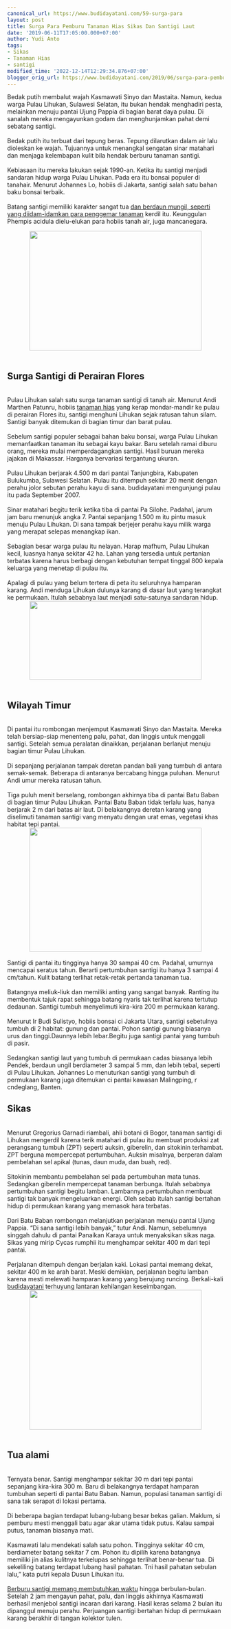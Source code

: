 ```yaml
---
canonical_url: https://www.budidayatani.com/59-surga-para
layout: post
title: Surga Para Pemburu Tanaman Hias Sikas Dan Santigi Laut
date: '2019-06-11T17:05:00.000+07:00'
author: Yudi Anto
tags:
- Sikas
- Tanaman Hias
- santigi
modified_time: '2022-12-14T12:29:34.876+07:00'
blogger_orig_url: https://www.budidayatani.com/2019/06/surga-para-pemburu-tanaman-hias-sikas.html
---
```


Bedak putih membalut wajah Kasmawati Sinyo dan Mastaita. Namun, kedua warga Pulau Lihukan, Sulawesi Selatan, itu bukan hendak menghadiri pesta, melainkan menuju pantai Ujung Pappia di bagian barat daya pulau. Di sanalah mereka mengayunkan godam dan menghunjamkan pahat demi sebatang santigi.<br/><br/>Bedak putih itu terbuat dari tepung beras. Tepung dilarutkan dalam air lalu dioleskan ke wajah. Tujuannya untuk menangkal sengatan sinar matahari dan menjaga kelembapan kulit bila hendak berburu tanaman santigi.<br/><br/>Kebiasaan itu mereka lakukan sejak 1990-an. Ketika itu santigi menjadi sandaran hidup warga Pulau Lihukan. Pada era itu bonsai populer di tanahair. Menurut Johannes Lo, hobiis di Jakarta, santigi salah satu bahan baku bonsai terbaik.<br/><br/>Batang santigi memiliki karakter sangat tua <a style="width: auto !important;" href="https://www.budidayatani.com/2019/07/ciri-ciri-dan-karakteristik-umum-pada.html" data-wpil-post-to-="data-wpil-post-to-">dan berdaun mungil, seperti yang diidam-idamkan para penggemar tanaman</a> kerdil itu. Keunggulan Phempis acidula dielu-elukan para hobiis tanah air, juga mancanegara.<br/><div style="clear: both; text-align: center;"><a style="margin-left: 1em; margin-right: 1em;" href="https://i2.wp.com/1.bp.blogspot.com/-lLlxLjr7ro0/XP97qiO_KYI/AAAAAAAAB1c/h2M11eJJ-VwSmXPTGG-HGQVvj_B4VJ8LQCLcBGAs/s1600/santigi_800x558.jpg?ssl=1"><img src="https://i2.wp.com/1.bp.blogspot.com/-lLlxLjr7ro0/XP97qiO_KYI/AAAAAAAAB1c/h2M11eJJ-VwSmXPTGG-HGQVvj_B4VJ8LQCLcBGAs/s400/santigi_800x558.jpg?resize=400%2C278&amp;ssl=1" width="400" height="278" border="0" data-original-height="558" data-original-width="800" data-recalc-dims="1" /></a></div><br/><h2>Surga Santigi di Perairan Flores</h2><br/>Pulau Lihukan salah satu surga tanaman santigi di tanah air. Menurut Andi Marthen Patunru, hobiis <a style="width: auto !important;" href="https://www.budidayatani.com/hobi/tanaman-hias">tanaman hias</a> yang kerap mondar-mandir ke pulau di perairan Flores itu, santigi menghuni Lihukan sejak ratusan tahun silam. Santigi banyak ditemukan di bagian timur dan barat pulau.<br/><br/>Sebelum santigi populer sebagai bahan baku bonsai, warga Pulau Lihukan memanfaatkan tanaman itu sebagai kayu bakar. Baru setelah ramai diburu orang, mereka mulai memperdagangkan santigi. Hasil buruan mereka jajakan di Makassar. Harganya bervariasi tergantung ukuran.<br/><br/>Pulau Lihukan berjarak 4.500 m dari pantai Tanjungbira, Kabupaten Bulukumba, Sulawesi Selatan. Pulau itu ditempuh sekitar 20 menit dengan perahu jolor sebutan perahu kayu di sana. budidayatani mengunjungi pulau itu pada September 2007.<br/><br/>Sinar matahari begitu terik ketika tiba di pantai Pa Silohe. Padahal, jarum jam baru menunjuk angka 7. Pantai sepanjang 1.500 m itu pintu masuk menuju Pulau Lihukan. Di sana tampak berjejer perahu kayu milik warga yang merapat selepas menangkap ikan.<br/><br/>Sebagian besar warga pulau itu nelayan. Harap mafhum, Pulau Lihukan kecil, luasnya hanya sekitar 42 ha. Lahan yang tersedia untuk pertanian terbatas karena harus berbagi dengan kebutuhan tempat tinggal 800 kepala keluarga yang menetap di pulau itu.<br/><br/>Apalagi di pulau yang belum tertera di peta itu seluruhnya hamparan karang. Andi menduga Lihukan dulunya karang di dasar laut yang terangkat ke permukaan. Itulah sebabnya laut menjadi satu-satunya sandaran hidup.<br/><div style="clear: both; text-align: center;"><a style="margin-left: 1em; margin-right: 1em;" href="https://i0.wp.com/1.bp.blogspot.com/-j3NYGDUlAHk/XP97vnMBxsI/AAAAAAAAB1g/oLa1CAGmwp88A5qAOTcyNL1afl0Dy3Z4ACLcBGAs/s400/santigi2_800x368.jpg?resize=400%2C183&amp;ssl=1"><img class="alignnone" src="https://i0.wp.com/1.bp.blogspot.com/-j3NYGDUlAHk/XP97vnMBxsI/AAAAAAAAB1g/oLa1CAGmwp88A5qAOTcyNL1afl0Dy3Z4ACLcBGAs/s400/santigi2_800x368.jpg?resize=400%2C183&amp;ssl=1" alt="" width="400" height="183" border="0" data-original-height="368" data-original-width="800" data-recalc-dims="1" /></a></div><br/><h2>Wilayah Timur</h2><br/>Di pantai itu rombongan menjemput Kasmawati Sinyo dan Mastaita. Mereka telah bersiap-siap menenteng palu, pahat, dan linggis untuk menggali santigi. Setelah semua peralatan dinaikkan, perjalanan berlanjut menuju bagian timur Pulau Lihukan.<br/><br/>Di sepanjang perjalanan tampak deretan pandan bali yang tumbuh di antara semak-semak. Beberapa di antaranya bercabang hingga puluhan. Menurut Andi umur mereka ratusan tahun.<br/><br/>Tiga puluh menit berselang, rombongan akhirnya tiba di pantai Batu Baban di bagian timur Pulau Lihukan. Pantai Batu Baban tidak terlalu luas, hanya berjarak 2 m dari batas air laut. Di belakangnya deretan karang yang diselimuti tanaman santigi vang menyatu dengan urat emas, vegetasi khas habitat tepi pantai.<br/><div style="clear: both; text-align: center;"><a style="margin-left: 1em; margin-right: 1em;" href="https://i1.wp.com/1.bp.blogspot.com/-JXpR-9hx2qY/XP98TC0zjhI/AAAAAAAAB1o/vcPyfwChM9wE43QqzXDYpo_EagVbEaUEwCLcBGAs/s1600/santigi2_800x578.jpg?ssl=1"><img src="https://i2.wp.com/1.bp.blogspot.com/-JXpR-9hx2qY/XP98TC0zjhI/AAAAAAAAB1o/vcPyfwChM9wE43QqzXDYpo_EagVbEaUEwCLcBGAs/s400/santigi2_800x578.jpg?resize=400%2C288&amp;ssl=1" width="400" height="288" border="0" data-original-height="578" data-original-width="800" data-recalc-dims="1" /></a></div><br/>Santigi di pantai itu tingginya hanya 30 sampai 40 cm. Padahal, umurnya mencapai seratus tahun. Berarti pertumbuhan santigi itu hanya 3 sampai 4 cm/tahun. Kulit batang terlihat retak-retak pertanda tanaman tua.<br/><br/>Batangnya meliuk-liuk dan memiliki anting yang sangat banyak. Ranting itu membentuk tajuk rapat sehingga batang nyaris tak terlihat karena tertutup dedaunan. Santigi tumbuh menyelimuti kira-kira 200 m permukaan karang.<br/><br/>Menurut Ir Budi Sulistyo, hobiis bonsai ci Jakarta Utara, santigi sebetulnya tumbuh di 2 habitat: gunung dan pantai. Pohon santigi gunung biasanya urus dan tinggi.Daunnya lebih lebar.Begitu juga santigi pantai yang tumbuh di pasir.<br/><br/>Sedangkan santigi laut yang tumbuh di permukaan cadas biasanya lebih Pendek, berdaun ungil berdiameter 3 sampai 5 mm, dan lebih tebal, seperti di Pulau Lihukan. Johannes Lo menuturkan santigi yang tumbuh di permukaan karang juga ditemukan ci pantai kawasan Malingping, r cndeglang, Banten.<br/><h2>Sikas</h2><br/>Menurut Gregorius Garnadi riambali, ahli botani di Bogor, tanaman santigi di Lihukan mengerdil karena terik matahari di pulau itu membuat produksi zat perangsang tumbuh (ZPT) seperti auksin, giberelin, dan sitokinin terhambat. ZPT berguna mempercepat pertumbuhan. Auksin misalnya, berperan dalam pembelahan sel apikal (tunas, daun muda, dan buah, red).<br/><br/>Sitokinin membantu pembelahan sel pada pertumbuhan mata tunas. Sedangkan giberelin mempercepat tanaman berbunga. Itulah sebabnya pertumbuhan santigi begitu lamban. Lambannya pertumbuhan membuat santigi tak banyak mengeluarkan energi. Oleh sebab itulah santigi bertahan hidup di permukaan karang yang memasok hara terbatas.<br/><br/>Dari Batu Baban rombongan melanjutkan perjalanan menuju pantai Ujung Pappia. “Di sana santigi lebih banyak,” tutur Andi. Namun, sebelumnya singgah dahulu di pantai Panaikan Karaya untuk menyaksikan sikas naga. Sikas yang mirip Cycas rumphii itu menghampar sekitar 400 m dari tepi pantai.<br/><br/>Perjalanan ditempuh dengan berjalan kaki. Lokasi pantai memang dekat, sekitar 400 m ke arah barat. Meski demikian, perjalanan begitu lamban karena mesti melewati hamparan karang yang berujung runcing. Berkali-kali <a href="https://www.budidayatani.com/">budidayatani</a> terhuyung lantaran kehilangan keseimbangan.<br/><div style="clear: both; text-align: center;"><a style="margin-left: 1em; margin-right: 1em;" href="https://i2.wp.com/1.bp.blogspot.com/-AxGlMYtnRPg/XP98W2RiWtI/AAAAAAAAB1s/keQt7oYwDZQ8JMMdH_DSry5Tw_Qo8MXwwCLcBGAs/s1600/santigi_736x600.jpg?ssl=1"><img src="https://i2.wp.com/1.bp.blogspot.com/-AxGlMYtnRPg/XP98W2RiWtI/AAAAAAAAB1s/keQt7oYwDZQ8JMMdH_DSry5Tw_Qo8MXwwCLcBGAs/s400/santigi_736x600.jpg?resize=400%2C325&amp;ssl=1" width="400" height="325" border="0" data-original-height="600" data-original-width="736" data-recalc-dims="1" /></a></div><br/><h2>Tua alami</h2><br/>Ternyata benar. Santigi menghampar sekitar 30 m dari tepi pantai sepanjang kira-kira 300 m. Baru di belakangnya terdapat hamparan tumbuhan seperti di pantai Batu Baban. Namun, populasi tanaman santigi di sana tak serapat di lokasi pertama.<br/><br/>Di beberapa bagian terdapat lubang-lubang besar bekas galian. Maklum, si pemburu mesti menggali batu agar akar utama tidak putus. Kalau sampai putus, tanaman biasanya mati.<br/><br/>Kasmawati lalu mendekati salah satu pohon. Tingginya sekitar 40 cm, berdiameter batang sekitar 7 cm. Pohon itu dipilih karena batangnya memiliki jin alias kulitnya terkelupas sehingga terlihat benar-benar tua. Di sekeliling batang terdapat lubang hasil pahatan. Tni hasil pahatan sebulan lalu,” kata putri kepala Dusun Lihukan itu.<br/><br/><a href="https://www.budidayatani.com/jangan-sembarang-pilih-sikas-antik.html">Berburu santigi memang membutuhkan waktu</a> hingga berbulan-bulan. Setelah 2 jam mengayun pahat, palu, dan linggis akhirnya Kasmawati berhasil menjebol santigi incaran dari karang. Hasil keras selama 2 bulan itu dipanggul menuju perahu. Perjuangan santigi bertahan hidup di permukaan karang berakhir di tangan kolektor tulen.